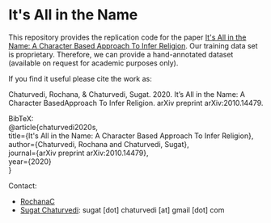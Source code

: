 # It's All in the Name

This repository provides the replication code for the paper [It's All in the Name:  A Character Based Approach To Infer Religion](https://arxiv.org/abs/2010.14479).
Our training data set is proprietary. Therefore, we can provide a hand-annotated dataset (available on request for academic purposes only).

If you find it useful please cite the work as: <br/>

Chaturvedi, Rochana, & Chaturvedi, Sugat. 2020. It’s All in the Name: A Character BasedApproach To Infer Religion. arXiv preprint arXiv:2010.14479. <br/>

BibTeX: <br/>
@article{chaturvedi2020s, <br/>
  title={It's All in the Name: A Character Based Approach To Infer Religion}, <br/>
  author={Chaturvedi, Rochana and Chaturvedi, Sugat}, <br/>
  journal={arXiv preprint arXiv:2010.14479}, <br/>
  year={2020} <br/>
}

Contact:

* [RochanaC](https://twitter.com/rochanac?lang=en)
* [Sugat Chaturvedi](https://sites.google.com/view/sugatchaturvedi/home): sugat [dot] chaturvedi [at] gmail [dot] com
